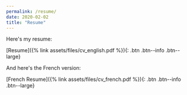 ```yaml
---
permalink: /resume/
date: 2020-02-02
title: "Resume"
---
```


Here's my resume:

[Resume]({% link assets/files/cv_english.pdf %}){: .btn .btn--info .btn--large}

And here's the French version:

[French Resume]({% link assets/files/cv_french.pdf %}){: .btn .btn--info .btn--large}
